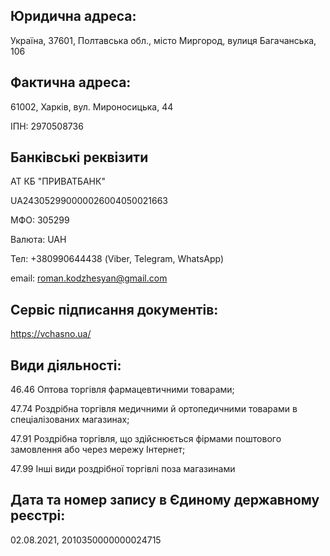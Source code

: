 
## Юридична адреса:
Україна, 37601, Полтавська обл., місто Миргород, вулиця Багачанська, 106

## Фактична адреса:
61002, Харків, вул. Мироносицька, 44

ІПН: 2970508736

## Банківські реквізити

АТ КБ "ПРИВАТБАНК"

UA243052990000026004050021663

МФО: 305299

Валюта: UAH

Тел: +380990644438 (Viber, Telegram, WhatsApp)

email: roman.kodzhesyan@gmail.com

## Сервіс підписання документів:

https://vchasno.ua/

## Види діяльності:

46.46 Оптова торгівля фармацевтичними товарами;

47.74 Роздрібна торгівля медичними й ортопедичними товарами в
спеціалізованих магазинах;

47.91 Роздрібна торгівля, що здійснюється фірмами поштового замовлення або
через мережу Інтернет;

47.99 Інші види роздрібної торгівлі поза магазинами

## Дата та номер запису в Єдиному державному реєстрі:

02.08.2021, 2010350000000024715
